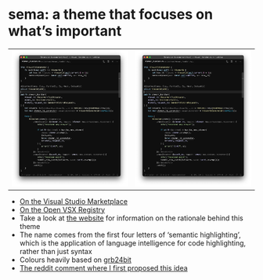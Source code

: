 # sema: a theme that focuses on what’s important

<table><tbody align="center"><tr><td><img src="https://raw.githubusercontent.com/arzg/resources/master/sema.png"/></td>
<td><img src="https://raw.githubusercontent.com/arzg/resources/master/sema%20chroma.png"/></td></tr></tbody></table>

- [On the Visual Studio Marketplace](https://marketplace.visualstudio.com/items?itemName=arzg.sema)
- [On the Open VSX Registry](https://open-vsx.org/extension/arzg/sema)
- Take a look at [the website](https://arzg.github.io/sema) for information on the rationale behind this theme
- The name comes from the first four letters of ‘semantic highlighting’, which is the application of language intelligence for code highlighting, rather than just syntax
- Colours heavily based on [grb24bit](https://github.com/garybernhardt/dotfiles/blob/07bbd349eb0480dc07a6514efde30b8223d18b1d/.vim/colors/grb24bit.vim)
- [The reddit comment where I first proposed this idea](https://www.reddit.com/r/rust/comments/mtuld2/rustanalyzer_changelog_73/gv28qvq?context=3)
